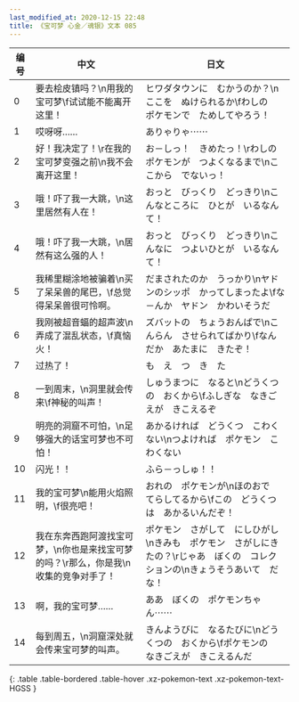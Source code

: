 ```yaml
---
last_modified_at: 2020-12-15 22:48
title: 《宝可梦 心金／魂银》文本 085
---
```

| 编号 | 中文 | 日文 |
| ---- | ---- | ---- |
| 0 | 要去桧皮镇吗？\n用我的宝可梦\f试试能不能离开这里！ | ヒワダタウンに　むかうのか？\nここを　ぬけられるか\fわしの　ポケモンで　ためしてやろう！ |
| 1 | 哎呀呀…… | ありゃりゃ⋯⋯ |
| 2 | 好！我决定了！\r在我的宝可梦变强之前\n我不会离开这里！ | お－しっ！　きめたっ！\rわしの　ポケモンが　つよくなるまで\nここから　でないっ！ |
| 3 | 哦！吓了我一大跳，\n这里居然有人在！ | おっと　びっくり　どっきり\nこんなところに　ひとが　いるなんて！ |
| 4 | 哦！吓了我一大跳，\n居然有这么强的人！ | おっと　びっくり　どっきり\nこんなに　つよいひとが　いるなんて！ |
| 5 | 我稀里糊涂地被骗着\n买了呆呆兽的尾巴，\f总觉得呆呆兽很可怜啊。 | だまされたのか　うっかり\nヤドンのシッポ　かってしまったよ\fな－んか　ヤドン　かわいそうだ |
| 6 | 我刚被超音蝠的超声波\n弄成了混乱状态，\f真恼火！ | ズバットの　ちょうおんぱで\nこんらん　させられてばかり\fなんだか　あたまに　きたぞ！ |
| 7 | 过热了！ | も　え　つ　き　た |
| 8 | 一到周末，\n洞里就会传来\f神秘的叫声！ | しゅうまつに　なると\nどうくつの　おくから\fふしぎな　なきごえが　きこえるぞ |
| 9 | 明亮的洞窟不可怕，\n足够强大的话宝可梦也不可怕！ | あかるければ　どうくつ　こわくない\nつよければ　ポケモン　こわくない |
| 10 | 闪光！！ | ふら－っしゅ！！ |
| 11 | 我的宝可梦\n能用火焰照明，\f很亮吧！ | おれの　ポケモンが\nほのおで　てらしてるから\fこの　どうくつは　あかるいんだぞ！ |
| 12 | 我在东奔西跑阿渡找宝可梦，\n你也是来找宝可梦的吗？\r那么，你是我\n收集的竞争对手了！ | ポケモン　さがして　にしひがし\nきみも　ポケモン　さがしにきたの？\rじゃあ　ぼくの　コレクションの\nきょうそうあいて　だな！ |
| 13 | 啊，我的宝可梦…… | ああ　ぼくの　ポケモンちゃん⋯⋯ |
| 14 | 每到周五，\n洞窟深处就会传来宝可梦的叫声。 | きんようびに　なるたびに\nどうくつの　おくから\fポケモンの　なきごえが　きこえるんだ |
{: .table .table-bordered .table-hover .xz-pokemon-text .xz-pokemon-text-HGSS }